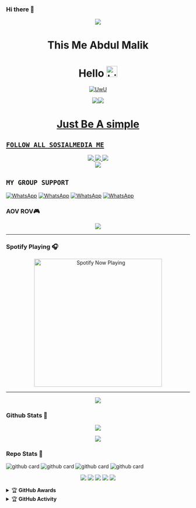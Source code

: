 ### Hi there 👋

<p align="center">
  <img src="https://avatars.githubusercontent.com/u/90433321?v=4" />
</p>
<h1 align="center">This Me Abdul Malik
</p>


<h1 align="center">Hello <img src="https://user-images.githubusercontent.com/1303154/88677602-1635ba80-d120-11ea-84d8-d263ba5fc3c0.gif" width="30px" alt="hi"><br></h1>

<p align="center">
  <a href="https://github.com/ZansLord"><img src="http://readme-typing-svg.herokuapp.com?color=FFFF00&center=true&vCenter=true&multiline=false&lines=Hi!+im+a+Newbie🙀;Currently+Learning+Javascript.;Don't+bully+me+>//<" alt="UwU">
</p>

<p align="center">
  <img src="<a href="https://imgbb.com/"><img src="https://i.postimg.cc/02Cnp4y0/IMG-20210726-151313-026-transcpr.jpg" />
</p>
<h1 align="center">Just Be A simple
</p>


## ```FOLLOW ALL SOSIALMEDIA ME```
<p align="center">
<a href="https://instagram.com/abdulmalik_4342"><img src="https://img.shields.io/badge/Instagram-E4405F?style=for-the-badge&logo=instagram&logoColor=white"/> 
<a href="https://wa.me/+6285869074622"><img src="https://img.shields.io/badge/WhatsApp-25D366?style=for-the-badge&logo=whatsapp&logoColor=white" />
<a href="https://youtube.com/channel/UCQTY8f50tu64_t7QohIdqmA"><img src="https://img.shields.io/badge/YouTube ZANSLORD-ff0000?style=for-the-badge&logo=youtube&logoColor=ff000000&link=https://youtube.com/ZeroYT7" /><br>
<a href="https://tiktok.com/@abdulzans"><img src="https://img.shields.io/badge/Tiktok ZANSLORD-black?style=for-the-badge&logo=tiktok&logoColor=ff000000&link=https://tiktok.com/@zeroyt7" /></a>
</p>

## ```MY GROUP SUPPORT```
<a href="https://chat.whatsapp.com/EovTV7blporBvWncIOXDBA"><img alt="WhatsApp" src="https://img.shields.io/badge/EXTREAM-25D366?style=for-the-badge&logo=whatsapp&logoColor=white"/></a>
<a href="https://chat.whatsapp.com/LTL9J5K0dxp65WspruIQuW"><img alt="WhatsApp" src="https://img.shields.io/badge/BLACKTEAM-25D366?style=for-the-badge&logo=whatsapp&logoColor=white"/></a>
<a href="https://chat.whatsapp.com/BFXePvxJSdvAxQrMonrbG4"><img alt="WhatsApp" src="https://img.shields.io/badge/REVOLUTION-25D366?style=for-the-badge&logo=whatsapp&logoColor=white"/></a>
<a href="https://chat.whatsapp.com/CzJ7a4HnT7TFsrxoyvDZwD"><img alt="WhatsApp" src="https://img.shields.io/badge/BIJIKERS-25D366?style=for-the-badge&logo=whatsapp&logoColor=white"/></a>


### AOV ROV🎮
<p align="center">
  <img src="https://github.com/ZansLord/ZansLord/blob/main/aov-rov.gif" />
</p>

------

### Spotify Playing 🎧

<p align="center">
  <a href="https://open.spotify.com/track/3A4FRzgve9BjfKbvVXRIFO?si=d5jDO41rReaZm7ikLJW66Q" target="_blank"><img src="https://now-playing-on-spotify.vercel.app/api/spotify" alt="Spotify Now Playing" width="350"/></a>
</p>

------

<p align="center">
  <img src="https://img.shields.io/badge/-JavaScript-black?style=flat-square&logo=javascript" />

### Github Stats 🚀

<p align="center"><a href="https://github.com/ZansLord"><img src="https://github-readme-stats.vercel.app/api?username=ZansLord&show_icons=true&theme=radical"></a></p>
<p align="center"><a href="https://github.com/ZansLord"><img src="https://github-readme-stats.vercel.app/api/top-langs/?username=ZansLord&theme=radical&layout=compact"></a></p>

### Repo Stats 🔭
![github card](https://github-readme-stats.vercel.app/api/pin/?username=ZansLord&repo=BOTZ7&theme=dark)
![github card](https://github-readme-stats.vercel.app/api/pin/?username=ZansLord&repo=SelfBot&theme=nightowl)
![github card](https://github-readme-stats.vercel.app/api/pin/?username=ZansLord&repo=ALEXA-BOTZ&theme=dark)
![github card](https://github-readme-stats.vercel.app/api/pin/?username=ZansLord&repo=ZansLord&theme=nightowl)


<p align="center">
    <img src="https://img.shields.io/badge/OS-Linux-blue?&logo=Linux" />
    <img src="https://img.shields.io/badge/OS-Windows-blue?&logo=Windows" />
    <img src="https://img.shields.io/badge/IDE-Xcode-blue?&logo=xcode" />
    <img src="https://img.shields.io/badge/Text%20Editor-Visual%20Studio%20Code-blue?&logo=visual%20studio%20code&logoColor=blue" />
    <img src="https://img.shields.io/badge/Sublime%20Text-gray?&logo=Sublime-Text" />
</p>
<details>
    <summary>&#127942 <b>GitHub Awards</b></summary><br/>

![Github Trophy](https://github-profile-trophy.vercel.app/?username=phaticusthiccy)

</details>

<details>
    <summary>&#127942 <b>GitHub Activity</b></summary><br/>

![Metrics](https://metrics.lecoq.io/ZansLord?template=classic&repositories.forks=true&languages=1&languages.colors=github&languages.threshold=0%25&config.timezone=Asia%2FMakassar)

</details> 
